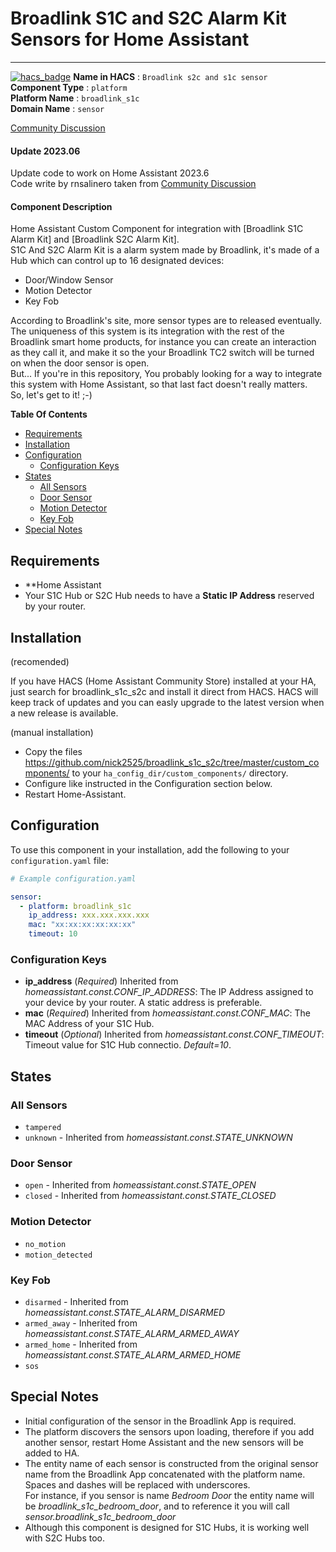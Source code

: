 # Broadlink S1C and S2C Alarm Kit Sensors for Home Assistant

__________________________________________

[![hacs_badge](https://img.shields.io/badge/HACS-Custom-41BDF5.svg?style=for-the-badge)](https://github.com/hacs/integration)
**Name in HACS** : `Broadlink s2c and s1c sensor`</br>
**Component Type** : `platform`</br>
**Platform Name** : `broadlink_s1c`</br>
**Domain Name** : `sensor`</br>

[Community Discussion](https://community.home-assistant.io/t/broadlink-s1c-alarm-kit-custom-sensor-component/45980)</br>

#### Update 2023.06
Update code to work on Home Assistant 2023.6 </br>
Сode write by rnsalinero taken from [Community Discussion](https://community.home-assistant.io/t/broadlink-s1c-alarm-kit-custom-sensor-component/45980/214)

#### Component Description
Home Assistant Custom Component for integration with [Broadlink S1C Alarm Kit] and [Broadlink S2C Alarm Kit].</br>
S1C And S2C Alarm Kit is a alarm system made by Broadlink, it's made of a Hub which can control up to 16 designated devices:
- Door/Window Sensor
- Motion Detector
- Key Fob

According to Broadlink's site, more sensor types are to released eventually.</br>
The uniqueness of this system is its integration with the rest of the Broadlink smart home products, for instance you can create an interaction as they call it, and make it so the your Broadlink TC2 switch will be turned on when the door sensor is open.</br>
But... If you're in this repository, You probably looking for a way to integrate this system with Home Assistant, so that last fact doesn't really matters.</br>
So, let's get to it! ;-)</br>

**Table Of Contents**
- [Requirements](#requirements)
- [Installation](#installation)
- [Configuration](#configuration)
  - [Configuration Keys](#configuration-keys)
- [States](#states)
  - [All Sensors](#all-sensors)
  - [Door Sensor](#door-sensor)
  - [Motion Detector](#motion-detector)
  - [Key Fob](#key-fob)
- [Special Notes](#special-notes)

## Requirements
- **Home Assistant
- Your S1C Hub or S2C Hub needs to have a **Static IP Address** reserved by your router.

## Installation
(recomended)

If you have HACS (Home Assistant Community Store) installed at your HA, just search for broadlink_s1c_s2c and install it direct from HACS. HACS will keep track of updates and you can easly upgrade to the latest version when a new release is available.

(manual installation)

- Copy the files https://github.com/nick2525/broadlink_s1c_s2c/tree/master/custom_components/ to your `ha_config_dir/custom_components/` directory.
- Configure like instructed in the Configuration section below.
- Restart Home-Assistant.

## Configuration
To use this component in your installation, add the following to your `configuration.yaml` file:

```yaml
# Example configuration.yaml

sensor:
  - platform: broadlink_s1c
    ip_address: xxx.xxx.xxx.xxx
    mac: "xx:xx:xx:xx:xx:xx"
    timeout: 10
```

### Configuration Keys
- **ip_address** (*Required*) Inherited from *homeassistant.const.CONF_IP_ADDRESS*: The IP Address assigned to your device by your router. A static address is preferable.</br>
- **mac** (*Required*) Inherited from *homeassistant.const.CONF_MAC*: The MAC Address of your S1C Hub.</br>
- **timeout** (*Optional*) Inherited from *homeassistant.const.CONF_TIMEOUT*: Timeout value for S1C Hub connectio. *Default=10*.</br>

## States
### All Sensors
- `tampered`
- `unknown` - Inherited from *homeassistant.const.STATE_UNKNOWN*

### Door Sensor
- `open` - Inherited from *homeassistant.const.STATE_OPEN*
- `closed` - Inherited from *homeassistant.const.STATE_CLOSED*

### Motion Detector
- `no_motion`
- `motion_detected`

### Key Fob
- `disarmed` - Inherited from *homeassistant.const.STATE_ALARM_DISARMED*
- `armed_away` - Inherited from *homeassistant.const.STATE_ALARM_ARMED_AWAY*
- `armed_home` - Inherited from *homeassistant.const.STATE_ALARM_ARMED_HOME*
- `sos`

## Special Notes
- Initial configuration of the sensor in the Broadlink App is required.
- The platform discovers the sensors upon loading, therefore if you add another sensor, restart Home Assistant and the new sensors will be added to HA.
- The entity name of each sensor is constructed from the original sensor name from the Broadlink App concatenated with the platform name. Spaces and dashes will be replaced with underscores.</br>
  For instance, if you sensor is name *Bedroom Door* the entity name will be *broadlink_s1c_bedroom_door*, and to reference it you will call *sensor.broadlink_s1c_bedroom_door*
- Although this component is designed for S1C Hubs, it is working well with S2C Hubs too.

